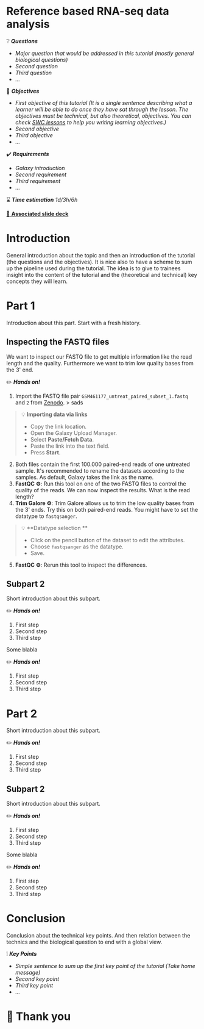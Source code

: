 Reference based RNA-seq data analysis
=====================================

:grey_question: ***Questions***

- *Major question that would be addressed in this tutorial (mostly general biological questions)*
- *Second question*
- *Third question*
- *...*

:dart: ***Objectives***

- *First objective of this tutorial (It is a single sentence describing what a learner will be able to do once they have sat through the lesson. The objectives must be technical, but also theoretical, objectives. You can check [SWC lessons](http://swcarpentry.github.io/instructor-training/19-lessons/) to help you writing learning objectives.)*
- *Second objective*
- *Third objective*
- *...*

:heavy_check_mark: ***Requirements***

- *Galaxy introduction*
- *Second requirement*
- *Third requirement*
- *...*

:hourglass: ***Time estimation*** *1d/3h/6h*

[:book: **Associated slide deck**](http://bgruening.github.io/training-material/RNA-Seq/slides/ref_based.html)

# Introduction

General introduction about the topic and then an introduction of the tutorial (the questions and the objectives). It is nice also to have a scheme to sum up the pipeline used during the tutorial. The idea is to give to trainees insight into the content of the tutorial and the (theoretical and technical) key concepts they will learn.

# Part 1

Introduction about this part. Start with a fresh history.

## Inspecting the FASTQ files

We want to inspect our FASTQ file to get multiple information like the read length and the quality. Furthermore we want to trim low quality bases from the 3' end.

:pencil2: ***Hands on!***

1. Import the FASTQ file pair `GSM461177_untreat_paired_subset_1.fastq` and `2` from [Zenodo](http://dx.doi.org/10.5281/zenodo.61771). > sads

  > :bulb: **Importing data via links**
  > * Copy the link location.
  > * Open the Galaxy Upload Manager.
  > * Select **Paste/Fetch Data**.
  > * Paste the link into the text field.
  > * Press **Start**.

2. Both files contain the first 100.000 paired-end reads of one untreated sample. It's recommended to rename the datasets according to the samples. As default, Galaxy takes the link as the name.
3. **FastQC ⚙**: Run this tool on one of the two FASTQ files to control the quality of the reads. We can now inspect the results. What is the read length? 
4. **Trim Galore ⚙**: Trim Galore allows us to trim the low quality bases from the 3' ends. Try this on both paired-end reads. You might have to set the datatype to `fastqsanger`.

  > :bulb: **Datatype selection **
  > * Click on the pencil button of the dataset to edit the attributes.
  > * Choose `fastqsanger` as the datatype.
  > * Save.

5. **FastQC ⚙**: Rerun this tool to inspect the differences. 

## Subpart 2

Short introduction about this subpart.

:pencil2: ***Hands on!***

1. First step
2. Second step
3. Third step

Some blabla

:pencil2: ***Hands on!***

1. First step
2. Second step
3. Third step

# Part 2

Short introduction about this subpart.

:pencil2: ***Hands on!***

1. First step
2. Second step
3. Third step

## Subpart 2

Short introduction about this subpart.

:pencil2: ***Hands on!***

1. First step
2. Second step
3. Third step

Some blabla

:pencil2: ***Hands on!***

1. First step
2. Second step
3. Third step

# Conclusion

Conclusion about the technical key points. And then relation between the technics and the biological question to end with a global view.

:grey_exclamation: ***Key Points***

- *Simple sentence to sum up the first key point of the tutorial (Take home message)*
- *Second key point*
- *Third key point*
- *...*

# :clap: Thank you
